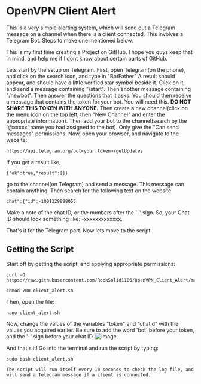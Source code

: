 # OpenVPN Client Alert
This is a very simple alerting system, which will send out a Telegram message on a channel when there is a client connected. This involves a Telegram Bot. Steps to make one mentioned below.

This is my first time creating a Project on GitHub. I hope you guys keep that in mind, and help me if I dont know about certain parts of GitHub.

Lets start by the setup on Telegram. First, open Telegram(on the phone), and click on the search icon, and type in "BotFather" A result should appear, and should have a little verified star symbol beside it. Click on it, and send a message containing "/start". Then another message containing "/newbot". Then answer the questions that it asks. You should then receive a message that contains the token for your bot. You will need this. **DO NOT SHARE THIS TOKEN WITH ANYONE.** Then create a new channel(click on the menu icon on the top left, then "New Channel" and enter the appropriate information). Then add your bot to the channel(search by the '@xxxxx' name you had assigned to the bot). Only give the "Can send messages" permissions.
Now, open your browser, and navigate to the website:
```
https://api.telegram.org/bot<your token>/getUpdates
```
If you get a result like,
```
{"ok":true,"result":[]}
```
go to the channel(on Telegram) and send a message. This message can contain anything.
Then search for the following text on the website:
```
chat":{"id":-1001329888055
```
Make a note of the chat ID, or the numbers after the '-' sign. So, your Chat ID should look something like: -xxxxxxxxxxxxx.

That's it for the Telegram part. Now lets move to the script.

## Getting the Script

Start off by getting the script, and applying appropriate permissions:
```
curl -O https://raw.githubusercontent.com/RockSolid1106/OpenVPN_Client_Alert/master/client_alert.sh
```
```
chmod 700 client_alert.sh
```

Then, open the file:
```
nano client_alert.sh
```
Now, change the values of the variables "token" and "chatid" with the values you acquired earlier. Be sure to add the word 'bot' before your token, and the '-' sign before your chat ID.
![image](https://user-images.githubusercontent.com/84492239/120107543-042d0a00-c17f-11eb-8e9b-06ba09df3172.png)


And that's it! Go into the terminal and run the script by typing:
```
sudo bash client_alert.sh

The script will run itself every 10 seconds to check the log file, and will send a Telegram message if a client is connected.

